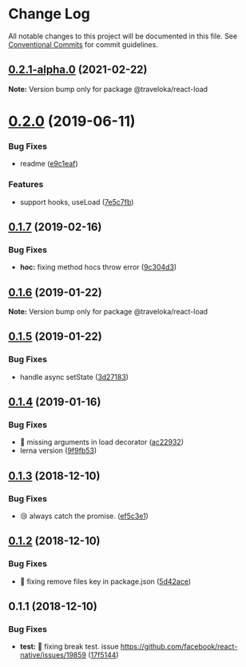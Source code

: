# Change Log

All notable changes to this project will be documented in this file.
See [Conventional Commits](https://conventionalcommits.org) for commit guidelines.

## [0.2.1-alpha.0](https://github.com/traveloka/react-load/compare/v0.2.0...v0.2.1-alpha.0) (2021-02-22)

**Note:** Version bump only for package @traveloka/react-load





<a name="0.2.0"></a>
# [0.2.0](https://github.com/Jekiwijaya/react-load/compare/v0.1.7...v0.2.0) (2019-06-11)


### Bug Fixes

* readme ([e9c1eaf](https://github.com/Jekiwijaya/react-load/commit/e9c1eaf))


### Features

* support hooks, useLoad ([7e5c7fb](https://github.com/Jekiwijaya/react-load/commit/7e5c7fb))





<a name="0.1.7"></a>
## [0.1.7](https://github.com/Jekiwijaya/react-load/compare/v0.1.6...v0.1.7) (2019-02-16)


### Bug Fixes

* **hoc:** fixing method hocs throw error ([9c304d3](https://github.com/Jekiwijaya/react-load/commit/9c304d3))





<a name="0.1.6"></a>
## [0.1.6](https://github.com/Jekiwijaya/react-load/compare/v0.1.5...v0.1.6) (2019-01-22)

**Note:** Version bump only for package @traveloka/react-load





<a name="0.1.5"></a>
## [0.1.5](https://github.com/Jekiwijaya/react-load/compare/v0.1.4...v0.1.5) (2019-01-22)


### Bug Fixes

* handle async setState ([3d27183](https://github.com/Jekiwijaya/react-load/commit/3d27183))





<a name="0.1.4"></a>
## [0.1.4](https://github.com/Jekiwijaya/react-load/compare/v0.1.3...v0.1.4) (2019-01-16)


### Bug Fixes

* 🔧 missing arguments in load decorator ([ac22932](https://github.com/Jekiwijaya/react-load/commit/ac22932))
* lerna version ([9f9fb53](https://github.com/Jekiwijaya/react-load/commit/9f9fb53))





<a name="0.1.3"></a>
## [0.1.3](https://github.com/Jekiwijaya/react-load/compare/v0.1.2...v0.1.3) (2018-12-10)


### Bug Fixes

* 😢 always catch the promise. ([ef5c3e1](https://github.com/Jekiwijaya/react-load/commit/ef5c3e1))





<a name="0.1.2"></a>
## [0.1.2](https://github.com/traveloka/react-load/compare/v0.1.1...v0.1.2) (2018-12-10)


### Bug Fixes

* 🔧 fixing remove files key in package.json ([5d42ace](https://github.com/traveloka/react-load/commit/5d42ace))





<a name="0.1.1"></a>
## 0.1.1 (2018-12-10)


### Bug Fixes

* **test:** 🔧 fixing break test. issue https://github.com/facebook/react-native/issues/19859 ([17f5144](https://github.com/traveloka/react-load/commit/17f5144))
